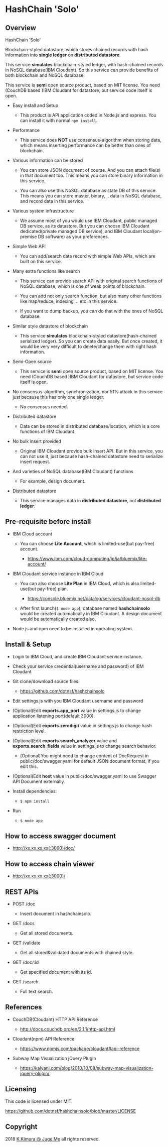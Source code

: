 # HashChain 'Solo'

## Overview

HashChain 'Solo'

Blockchain-styled datastore, which stores chained records with hash information into **single ledger** on **distributed datastore**.

This service **simulates** blockchain-styled ledger, with hash-chained records in NoSQL database(IBM Cloudant). So this service can provide benefits of both blockchain and NoSQL database:

This service is **semi** open source product, based on MIT license. You need (CouchDB based )IBM Cloudant for datastore, but service code itself is open.

- Easy install and Setup

    - This product is API application coded in Node.js and express. You can install it with normal `npm install`.

- Performance

    - This service does **NOT** use consensus-algorithm when storing data, which means inserting performance can be better than ones of blockchain.

- Various information can be stored

    - You can store JSON document of course. And you can attach file(s) in that document too. This means you can store binary information in this service.

    - You can also use this NoSQL database as state DB of this service. This means you can store master, binary, .. data in NoSQL database, and record data in this service.

- Various system infrastructure

    - We assume most of you would use IBM Cloudant, public managed DB service, as its datastore. But you can choose IBM Cloudant dedicated(private managed DB service), and IBM Cloudant local(on-premise DB software) as your preferences.

- Simple Web API

    - You can add/search data record with simple Web APIs, which are built on this service.

- Many extra functions like search

    - This service can provide search API with original search functions of NoSQL database, which is one of weak points of blockchain.

    - You can add not only search function, but also many other functions like map/reduce, indexing, .. etc in this service.

    - If you want to dump backup, you can do that with the ones of NoSQL database.

- Similar style datastore of blockchain

    - This service **simulates** blockchain-styled datastore(hash-chained serialized ledger). So you can create data easily. But once created, it would be very very difficult to delete/change them with right hash information.

- Semi-Open source

    - This service is **semi** open source product, based on MIT license. You need (CouchDB based )IBM Cloudant for datastore, but service code itself is open.

- No consensus-algorithm, synchronization, nor 51% attack in this service just because this has only one single ledger.

   - No consensus needed.

- Distributed datastore

    - Data can be stored in distributed database/location, which is a core functions of IBM Cloudant.

- No bulk insert provided

    - Original IBM Cloudant provide bulk insert API. But in this service, you can not use it, just because hash-chained datastore need to serialize insert request.

- And varieties of NoSQL database(IBM Cloudant) functions

    - For example, design document.

- Distributed datastore

    - This service manages data in **distributed datastore**, not **distributed ledger**.


## Pre-requisite before install

- IBM Cloud account

    - You can choose **Lite Account**, which is limited-use(but pay-free) account.

        - https://www.ibm.com/cloud-computing/jp/ja/bluemix/lite-account/

- IBM Cloudant service instance in IBM Cloud

    - You can also choose **Lite Plan** in IBM Cloud, which is also limited-use(but pay-free) plan.

        - https://console.bluemix.net/catalog/services/cloudant-nosql-db

    - After first launch(`$ node app`), database named **hashchainsolo** would be created automatically in IBM Cloudant. A design document would be automatically created also.

- Node.js and npm need to be installed in operating system.


## Install & Setup

- Login to IBM Cloud, and create IBM Cloudant service instance.

- Check your service credential(username and password) of IBM Cloudant

- Git clone/download source files:

    - https://github.com/dotnsf/hashchainsolo

- Edit settings.js with you IBM Cloudant username and password

- (Optional)Edit **exports.app_port** value in settings.js to change application listening port(default 3000).

- (Optional)Edit **exports.zerodigit** value in settings.js to change hash restriction level.

- (Optional)Edit **exports.search_analyzer** value and **exports.search_fields** value in settings.js to change search behavior.

    - (Optional)You might need to change content of DocRequest in public/doc/swagger.yaml for default JSON document format, if you edit this.

- (Optional)Edit **host** value in public/doc/swagger.yaml to use Swagger API Document externally.

- Install dependencies:

    - `$ npm install`

- Run

    - `$ node app`


## How to access swagger document

- http://xx.xx.xx.xx(:3000)/doc/


## How to access chain viewer

- http://xx.xx.xx.xx(:3000)/


## REST APIs

- POST /doc

  - Insert document in hashchainsolo.

- GET /docs

  - Get all stored documents.

- GET /validate

  - Get all stored&validated documents with chained style.

- GET /doc/:id

  - Get specified document with its id.

- GET /search

  - Full text search.


## References

- CouchDB(Cloudant) HTTP API Reference

    - http://docs.couchdb.org/en/2.1.1/http-api.html

- Cloudant(npm) API Reference

    - https://www.npmjs.com/package/cloudant#api-reference

- Subway Map Visualization jQuery Plugin

    - https://kalyani.com/blog/2010/10/08/subway-map-visualization-jquery-plugin/


## Licensing

This code is licensed under MIT.

https://github.com/dotnsf/hashchainsolo/blob/master/LICENSE


<!--
## Special Thanks

Ami Sugama gave me lots of suggestions and comments for this product. Thanks with love.
-->


## Copyright

2018 [K.Kimura @ Juge.Me](https://github.com/dotnsf) all rights reserved.
